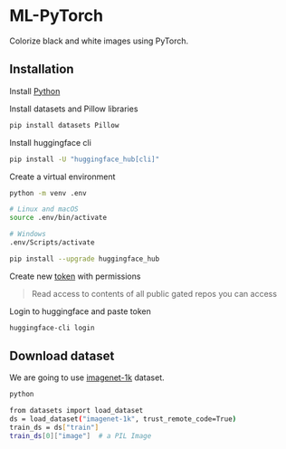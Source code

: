 # ML-PyTorch

Colorize black and white images using PyTorch.

## Installation

Install [Python](https://www.python.org/downloads/)

Install datasets and Pillow libraries

```bash
pip install datasets Pillow
```

Install huggingface cli

```bash
pip install -U "huggingface_hub[cli]"
```

Create a virtual environment

```bash
python -m venv .env

# Linux and macOS
source .env/bin/activate

# Windows
.env/Scripts/activate

pip install --upgrade huggingface_hub
```

Create new [token](https://huggingface.co/settings/tokens) with permissions
> Read access to contents of all public gated repos you can access

Login to huggingface and paste token

```bash
huggingface-cli login
```

## Download dataset

We are going to use [imagenet-1k](https://huggingface.co/datasets/ILSVRC/imagenet-1k) dataset.

```bash
python

from datasets import load_dataset
ds = load_dataset("imagenet-1k", trust_remote_code=True)
train_ds = ds["train"]
train_ds[0]["image"]  # a PIL Image
```

